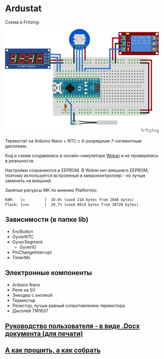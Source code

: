 # Ardustat

Схема в Fritzing:

![Fritzing](./readme_assets/fritzing.png)

Термостат на Arduino Nano + NTC с 4-разрядным 7-сегментным дисплеем.

Код и схема создавались в онлайн-симуляторе [Wokwi](https://wokwi.com/) и не проверялись в реальности.

Настройки сохраняются в EEPROM. В Wokwi нет внешнего EEPROM, поэтому используется встроенный в микроконтроллер - но лучше заменить на внешний.

Занятые ресурсы МК по мнению Platformio:

```
RAM:   [=         ]  10.6% (used 218 bytes from 2048 bytes)
Flash: [===       ]  28.7% (used 8814 bytes from 30720 bytes)
```

## Зависимости (в папке lib)

- EncButton
- GyverNTC
- GyverSegment
  - GyverIO
- PinChangeInterrupt
- TimerMs

## Электронные компоненты

- Arduino Nano
- Реле на 5V
- Энкодер с кнопкой
- Термистор
- Резистор, лучше равный сопротивлению термистора
- Дисплей TM1637

## [Руководство пользователя - в виде .Docx документа (для печати)](./USER_MANUAL.docx)

## [А как прошить, а как собрать](https://alexgyver.ru/arduino-first/)

